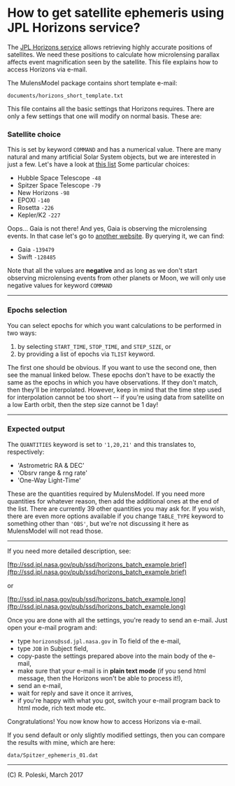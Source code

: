 # How to get satellite ephemeris using JPL Horizons service?

The [JPL Horizons service](http://ssd.jpl.nasa.gov/?horizons) allows retrieving 
highly accurate positions of satellites. We need these positions to calculate 
how microlensing parallax affects event magnification seen by the satellite. 
This file explains how to access Horizons via e-mail.

The MulensModel package contains short template e-mail: 

`documents/horizons_short_template.txt`

This file contains all the basic settings that Horizons requires. There are only 
a few settings that one will modify on normal basis. These are:

### Satellite choice

This is set by keyword `COMMAND` and has a numerical value. There are many 
natural and many artificial Solar System objects, but we are interested in 
just a few. Let's have a look at 
[this list](http://naif.jpl.nasa.gov/pub/naif/toolkit_docs/FORTRAN/req/naif_ids.html)
Some particular choices:

* Hubble Space Telescope `-48`
* Spitzer Space Telescope `-79`
* New Horizons `-98`
* EPOXI `-140`
* Rosetta `-226`
* Kepler/K2 `-227`

Oops... Gaia is not there! And yes, Gaia is observing the microlensing events. 
In that case let's go to 
[another website](http://ssd.jpl.nasa.gov/horizons.cgi). 
By querying it, we can find:

* Gaia `-139479`
* Swift `-128485`

Note that all the values are __negative__ and as long as we don't start observing 
microlensing events from other planets or Moon, we will only use negative 
values for keyword `COMMAND`

---

### Epochs selection

You can select epochs for which you want calculations to be performed in two 
ways: 

1. by selecting `START_TIME`, `STOP_TIME`, and `STEP_SIZE`, or
2. by providing a list of epochs via `TLIST` keyword. 

The first one should be obvious. If you want to use the second one, then see 
the manual linked below. These epochs don't have to be exactly the same 
as the epochs in which you have observations. If they don't match, 
then they'll be interpolated. However, keep in mind that the time step 
used for interpolation cannot be too short -- if you're using data from 
satellite on a low Earth orbit, then the step size cannot be 1 day!

---

### Expected output

The `QUANTITIES` keyword is set to `'1,20,21'` and this translates to, 
respectively:

* 'Astrometric RA & DEC'
* 'Obsrv range & rng rate'
* 'One-Way Light-Time'

These are the quantities required by MulensModel. If you need more quantities 
for whatever reason, then add the additional ones at the end of the list. 
There are currently 39 other quantities you may ask for. If you wish, there 
are even more options available if you change `TABLE_TYPE` keyword to 
something other than `'OBS'`, but we're not discussing it here as MulensModel 
will not read those. 

---

If you need more detailed description, see:

[ftp://ssd.jpl.nasa.gov/pub/ssd/horizons_batch_example.brief](ftp://ssd.jpl.nasa.gov/pub/ssd/horizons_batch_example.brief)

or

[ftp://ssd.jpl.nasa.gov/pub/ssd/horizons_batch_example.long](ftp://ssd.jpl.nasa.gov/pub/ssd/horizons_batch_example.long)

Once you are done with all the settings, you're ready to send an e-mail. 
Just open your e-mail program and: 

 * type `horizons@ssd.jpl.nasa.gov` in To field of the e-mail, 
 * type `JOB` in Subject field,
 * copy-paste the settings prepared above into the main body of the e-mail,
 * make sure that your e-mail is in __plain text mode__ (if you send html message, then the Horizons won't be able to process it!),
 * send an e-mail,
 * wait for reply and save it once it arrives,
 * if you're happy with what you got, switch your e-mail program back to html mode, rich text mode etc.

Congratulations! You now know how to access Horizons via e-mail.

If you send default or only slightly modified settings, then you can compare the results with mine, which are here:

`data/Spitzer_ephemeris_01.dat`

---

(C) R. Poleski, March 2017

